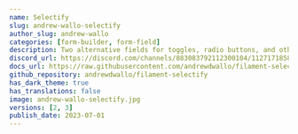 ```yaml
---
name: Selectify
slug: andrew-wallo-selectify
author_slug: andrew-wallo
categories: [form-builder, form-field]
description: Two alternative fields for toggles, radio buttons, and other selectors.
discord_url: https://discord.com/channels/883083792112300104/1127171858027003924
docs_url: https://raw.githubusercontent.com/andrewdwallo/filament-selectify/2.x/README.md
github_repository: andrewdwallo/filament-selectify
has_dark_theme: true
has_translations: false
image: andrew-wallo-selectify.jpg
versions: [2, 3]
publish_date: 2023-07-01
---
```

